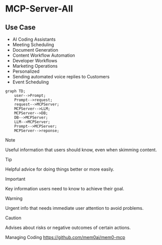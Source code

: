 # MCP-Server-All

## Use Case 
- AI Coding Assistants
- Meeting Scheduling
- Document Generation
- Content Workflow Automation
- Developer Workflows
- Marketing Operations
- Personalized 
- Sending automated voice replies to Customers
- Event Scheduling

```mermaid
graph TD;
    user-->Prompt;
    Prompt-->request;
    request-->MCPServer;
    MCPServer-->LLM;
    MCPServer-->DB;
    DB-->MCPServer;
    LLM-->MCPServer;
    Prompt-->MCPServer;
    MCPServer-->reponse;
```

> [!NOTE]
> Useful information that users should know, even when skimming content.

> [!TIP]
> Helpful advice for doing things better or more easily.

> [!IMPORTANT]
> Key information users need to know to achieve their goal.

> [!WARNING]
> Urgent info that needs immediate user attention to avoid problems.

> [!CAUTION]
> Advises about risks or negative outcomes of certain actions.
> 
Managing Coding https://github.com/mem0ai/mem0-mcp
